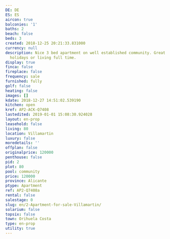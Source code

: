 ```yaml
---
DE: DE
ES: ES
aircon: true
balconies: '1'
baths: 2
beach: false
beds: 3
created: 2018-12-25 20:21:33.831000
currency: null
description: Nice 3 bed apartment on well established community. Great for family
  holidays or living full time.
display: true
finca: false
fireplace: false
frequency: sale
furnished: fully
golf: false
heating: false
images: []
kdate: 2018-12-27 14:51:02.539190
kitchen: open
kref: AP2-ACK-Q7408
lastedited: 2019-01-01 15:08:30.924028
layout: en-prop
leasehold: false
living: 80
location: Villamartin
luxury: false
moredetails: ''
offplan: false
originalprice: 120000
penthouse: false
pid: 2
plot: 80
pool: community
price: 120000
province: Alicante
ptype: Apartment
ref: AP2-Q7408a
rental: false
salestage: 0
slug: en/2-Apartment-for-sale-Villamartin/
solarium: false
topsix: false
town: Orihuela Costa
type: en-prop
utility: true
---
```

